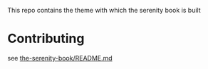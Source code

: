 This repo contains the theme with which the serenity book is built

# Contributing

see [the-serenity-book/README.md](https://github.com/serenity-bdd/the-serenity-book/README.md)

